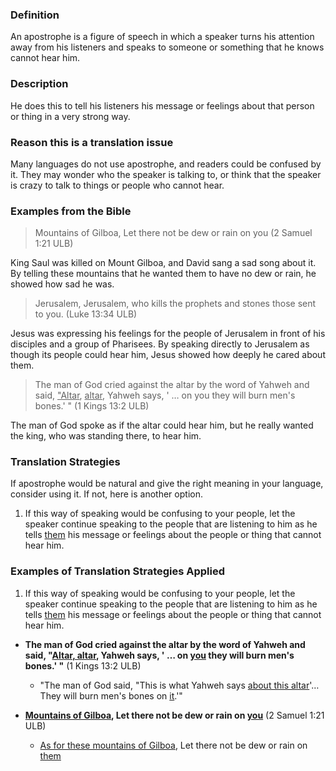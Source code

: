
### Definition

An apostrophe is a figure of speech in which a speaker turns his attention away from his listeners and speaks to someone or something that he knows cannot hear him.

### Description

He does this to tell his listeners his message or feelings about that person or thing in a very strong way.

### Reason this is a translation issue  

Many languages do not use apostrophe, and readers could be confused by it. They may wonder who the speaker is talking to, or think that the speaker is crazy to talk to things or people who cannot hear.

### Examples from the Bible

>Mountains of Gilboa, Let there not be dew or rain on you  (2 Samuel 1:21 ULB)

King Saul was killed on Mount Gilboa, and David sang a sad song about it. By telling these mountains that he wanted them to have no dew or rain, he showed how sad he was.

>Jerusalem, Jerusalem, who kills the prophets and stones those sent to you.  (Luke 13:34 ULB) 

Jesus was expressing his feelings for the people of Jerusalem in front of his disciples and a group of Pharisees. By speaking directly to Jerusalem as though its people could hear him, Jesus showed how deeply he cared about them. 

>The man of God cried against the altar by the word of Yahweh and said, <u>"Altar</u>, <u>altar</u>, Yahweh says, ' … on you they will burn men's bones.' "  (1 Kings 13:2 ULB)

The man of God spoke as if the altar could hear him, but he really wanted the king, who was standing there, to hear him.

### Translation Strategies

If apostrophe would be natural and give the right meaning in your language, consider using it. If not, here is another option.

  1. If this way of speaking would be confusing to your people, let the speaker continue speaking to the people that are listening to him as he tells <u>them</u> his message or feelings about the people or thing that cannot hear him. 

### Examples of Translation Strategies Applied

1. If this way of speaking would be confusing to your people, let the speaker continue speaking to the people that are listening to him as he tells <u>them</u> his message or feelings about the people or thing that cannot hear him.

  * **The man of God cried against the altar by the word of Yahweh and said, "<u>Altar, altar</u>, Yahweh says, ' … on <u>you</u> they will burn men's bones.' "**  (1 Kings 13:2 ULB)
      * "The man of God said, "This is what Yahweh says <u>about this altar</u>'… They will burn men's bones on <u>it</u>.'"

  * **<u>Mountains of Gilboa</u>, Let there not be dew or rain on <u>you</u>**  (2 Samuel 1:21 ULB)
      * <u>As for these mountains of Gilboa</u>, Let there not be dew or rain on <u>them</u>